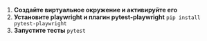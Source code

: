 1. **Создайте виртуальное окружение и активируйте его**
2. **Установите playwright и плагин pytest-playwright**
```pip install pytest-playwright```
3. **Запустите тесты**
```pytest```
